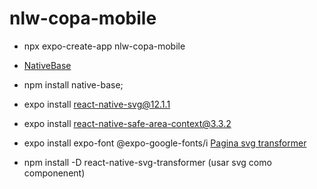 # nlw-copa-mobile
- npx expo-create-app nlw-copa-mobile

- [NativeBase](https://nativebase.io/)
- npm install native-base; 
- expo install react-native-svg@12.1.1
- expo install react-native-safe-area-context@3.3.2
- expo install expo-font @expo-google-fonts/i
[Pagina svg transformer](https://github.com/kristerkari/react-native-svg-transformer)
- npm install -D react-native-svg-transformer (usar svg como componenent)

